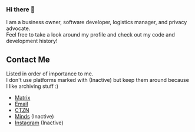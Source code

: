 ### Hi there 👋
I am a business owner, software developer, logistics manager, and privacy advocate.<br>
Feel free to take a look around my profile and check out my code and development history!<br>

## Contact Me
Listed in order of importance to me.<br>
I don't use platforms marked with (Inactive) but keep them around because I like archiving stuff :)

* [Matrix](https://matrix.to/#/@ducheng:matrix.org)
* <a href = "mailto:ducheng0@protonmail.com">Email</a>
* [CTZN](https://ctznry.com/ducheng@ctzn.one)
* [Minds](https://www.minds.com/ducheng/) (Inactive)
* [Instagram](https://instagram.com/du311310) (Inactive)
